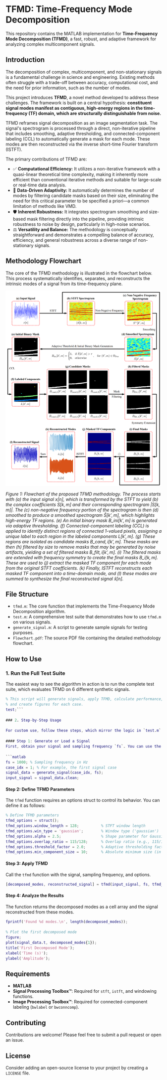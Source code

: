 # TFMD: Time-Frequency Mode Decomposition

This repository contains the MATLAB implementation for **Time-Frequency Mode Decomposition (TFMD)**, a fast, robust, and adaptive framework for analyzing complex multicomponent signals.

## Introduction

The decomposition of complex, multicomponent, and non-stationary signals is a fundamental challenge in science and engineering. Existing methods often struggle with a trade-off between accuracy, computational cost, and the need for prior information, such as the number of modes.

This project introduces **TFMD**, a novel method developed to address these challenges. The framework is built on a central hypothesis: **constituent signal modes manifest as contiguous, high-energy regions in the time-frequency (TF) domain, which are structurally distinguishable from noise.**

TFMD reframes signal decomposition as an image segmentation task. The signal's spectrogram is processed through a direct, non-iterative pipeline that includes smoothing, adaptive thresholding, and connected-component labeling (CCL) to automatically generate a mask for each mode. These modes are then reconstructed via the inverse short-time Fourier transform (ISTFT).

The primary contributions of TFMD are:

-   ✅ **Computational Efficiency:** It utilizes a non-iterative framework with a quasi-linear theoretical time complexity, making it inherently more efficient than conventional iterative methods and suitable for large-scale or real-time data analysis.
-   🧠 **Data-Driven Adaptivity:** It automatically determines the number of modes by filtering candidate masks based on their size, eliminating the need for this critical parameter to be specified a priori—a common limitation of methods like VMD.
-   🛡️ **Inherent Robustness:** It integrates spectrogram smoothing and size-based mask filtering directly into the pipeline, providing intrinsic robustness to noise by design, particularly in high-noise scenarios.
-   ⚖️ **Versatility and Balance:** The methodology is conceptually straightforward and demonstrates a compelling balance of accuracy, efficiency, and general robustness across a diverse range of non-stationary signals.

## Methodology Flowchart

The core of the TFMD methodology is illustrated in the flowchart below. This process systematically identifies, separates, and reconstructs the intrinsic modes of a signal from its time-frequency plane.

![Flowchart of the proposed TFMD methodology](Flowchart.png)

*Figure 1: Flowchart of the proposed TFMD methodology. The process starts with (a) the input signal $x[n]$, which is transformed by the STFT to yield (b) the complex coefficients $S[k,m]$ and their corresponding spectrogram $|S[k,m]|$. The (c) non-negative frequency portion of the spectrogram is then (d) smoothed to produce a smoothed spectrogram $\hat{S}[k',m]$, which highlights high-energy TF regions. (e) An initial binary mask $B\_{\text{ini}}[k',m]$ is generated via adaptive thresholding. (f) Connected-component labeling (CCL) is applied to identify distinct regions of connected 1-valued pixels, assigning a unique label to each region in the labeled components $L[k',m]$. (g) These regions are isolated as candidate masks $B\_{\text{cand}, i}[k',m]$. These masks are then (h) filtered by size to remove masks that may be generated by noise artifacts, yielding a set of filtered masks $B\_{\text{filt}, i}[k',m]$. (i) The filtered masks are extended with frequency symmetry to create the final masks $B\_{i}[k,m]$. These are used to (j) extract the masked TF component for each mode from the original STFT coefficients. (k) Finally, ISTFT reconstructs each masked TF component into a time-domain mode, and (l) these modes are summed to synthesize the final reconstructed signal $\hat{x}[n]$.*

## File Structure

-   `tfmd.m`: The core function that implements the Time-Frequency Mode Decomposition algorithm.
-   `test.m`: A comprehensive test suite that demonstrates how to use `tfmd.m` on various signals.
-   `generate_signal.m`: A script to generate sample signals for testing purposes.
-   `Flowchart.pdf`: The source PDF file containing the detailed methodology flowchart.

## How to Use

### 1. Run the Full Test Suite

The easiest way to see the algorithm in action is to run the complete test suite, which evaluates TFMD on 6 different synthetic signals.

```matlab
% This script will generate signals, apply TFMD, calculate performance,
% and create figures for each case.
test;```

### 2. Step-by-Step Usage

For custom use, follow these steps, which mirror the logic in `test.m`:

#### Step 1: Generate or Load a Signal
First, obtain your signal and sampling frequency `fs`. You can use the provided function to generate a sample signal.

```matlab
fs = 1000; % Sampling frequency in Hz
case_idx = 1; % For example, the first signal case
signal_data = generate_signal(case_idx, fs);
input_signal = signal_data.clean;
```

#### Step 2: Define TFMD Parameters
The `tfmd` function requires an options struct to control its behavior. You can define it as follows:

```matlab
% Define TFMD parameters
tfmd_options = struct();
tfmd_options.window_length = 128;          % STFT window length
tfmd_options.win_type = 'gaussian';        % Window type ('gaussian')
tfmd_options.alpha = 2.5;                  % Shape parameter for Gaussian window
tfmd_options.overlap_ratio = 115/128;      % Overlap ratio (e.g., 115/128 ≈ 89.8%)
tfmd_options.threshold_factor = 2.0;       % Adaptive thresholding factor
tfmd_options.min_component_size = 10;      % Absolute minimum size (in pixels) for a component
```

#### Step 3: Apply TFMD
Call the `tfmd` function with the signal, sampling frequency, and options.

```matlab
[decomposed_modes, reconstructed_signal] = tfmd(input_signal, fs, tfmd_options);
```

#### Step 4: Analyze the Results
The function returns the decomposed modes as a cell array and the signal reconstructed from these modes.

```matlab
fprintf('Found %d modes.\n', length(decomposed_modes));

% Plot the first decomposed mode
figure;
plot(signal_data.t, decomposed_modes{1});
title('First Decomposed Mode');
xlabel('Time (s)');
ylabel('Amplitude');
```

## Requirements

-   **MATLAB**
-   **Signal Processing Toolbox™**: Required for `stft`, `istft`, and windowing functions.
-   **Image Processing Toolbox™**: Required for connected-component labeling (`bwlabel` or `bwconncomp`).

## Contributing

Contributions are welcome! Please feel free to submit a pull request or open an issue.

## License

Consider adding an open-source license to your project by creating a `LICENSE` file.
